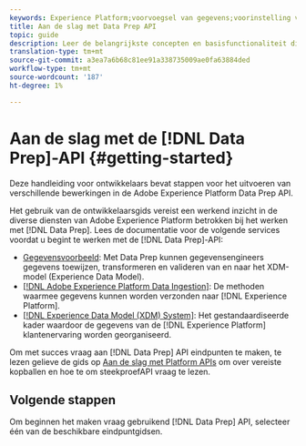 ```yaml
---
keywords: Experience Platform;voorvoegsel van gegevens;voorinstelling van gegevens, api;problemen oplossen;API
title: Aan de slag met Data Prep API
topic: guide
description: Leer de belangrijkste concepten en basisfunctionaliteit die u moet kennen om de eindpunten van de API van Prep van Gegevens te gebruiken om basisbewerkingen van CRUD voor gebruik met Mapper uit te voeren.
translation-type: tm+mt
source-git-commit: a3ea7a6b68c81ee91a338735009ae0fa63884ded
workflow-type: tm+mt
source-wordcount: '187'
ht-degree: 1%

---
```


# Aan de slag met de [!DNL Data Prep]-API {#getting-started}

Deze handleiding voor ontwikkelaars bevat stappen voor het uitvoeren van verschillende bewerkingen in de Adobe Experience Platform Data Prep API.

Het gebruik van de ontwikkelaarsgids vereist een werkend inzicht in de diverse diensten van Adobe Experience Platform betrokken bij het werken met [!DNL Data Prep]. Lees de documentatie voor de volgende services voordat u begint te werken met de [!DNL Data Prep]-API:

- [Gegevensvoorbeeld](../home.md): Met Data Prep kunnen gegevensengineers gegevens toewijzen, transformeren en valideren van en naar het XDM-model (Experience Data Model).
- [[!DNL Adobe Experience Platform Data Ingestion]](../../ingestion/home.md): De methoden waarmee gegevens kunnen worden verzonden naar  [!DNL Experience Platform].
- [[!DNL Experience Data Model (XDM) System]](../../xdm/home.md): Het gestandaardiseerde kader waardoor de gegevens van de  [!DNL Experience Platform] klantenervaring worden georganiseerd.

Om met succes vraag aan [!DNL Data Prep] API eindpunten te maken, te lezen gelieve de gids op [Aan de slag met Platform APIs](../../landing/api-guide.md) om over vereiste kopballen en hoe te om steekproefAPI vraag te lezen.

## Volgende stappen

Om beginnen het maken vraag gebruikend [!DNL Data Prep] API, selecteer één van de beschikbare eindpuntgidsen.